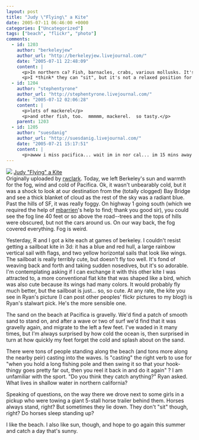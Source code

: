 ```yaml
---
layout: post
title: "Judy \"Flying\" a Kite"
date: 2005-07-11 06:46:00 +0000
categories: ["Uncategorized"]
tags: ["beach", "flickr", "photo"]
comments:
  - id: 1203
    author: "berkeleyjew"
    author_url: "http://berkeleyjew.livejournal.com/"
    date: "2005-07-11 22:48:09"
    content: |
      <p>In northern ca? Fish, barnacles, crabs, various mollusks. It's the other three that initially attract the fish, so they do occasionally catch things casting off of a pier, I think. I wish I knew which kinds of fish offhand. In fact, judging by the size of the hooks I've seen used, they can catch some reasonably large fish.</p>
      <p>I *think* they can "sit", but it's not a relaxed position for them. </p>
  - id: 1204
    author: "stephentyrone"
    author_url: "http://stephentyrone.livejournal.com/"
    date: "2005-07-12 02:06:28"
    content: |
      <p>lots of mackerel</p>
      <p>and other fish, too.  mmmmm, mackerel.  so tasty.</p>
    parent: 1203
  - id: 1205
    author: "suesdanig"
    author_url: "http://suesdanig.livejournal.com/"
    date: "2005-07-21 15:17:51"
    content: |
      <p>awww i miss pacifica... wait im in nor cal... im 15 mins away from it right now... totally forgot. </p>
---
```


![](http://photos22.flickr.com/25098557_72977736fb_m.jpg) 
   [Judy "Flying" a Kite](http://www.flickr.com/photos/rwclark/25098557/)  
  Originally uploaded by [rwclark](http://www.flickr.com/people/rwclark/). Today, we left Berkeley's sun and warmth for the fog, wind and cold of Pacifica. Ok, it wasn't unbearably cold, but it was a shock to look at our destination from the (totally clogged) Bay Bridge and see a thick blanket of cloud as the rest of the sky was a radiant blue. Past the hills of SF, it was really foggy. On highway 1 going south (which we required the help of [mbarrien](http://mbarrien.livejournal.com/)'s help to find; thank you good sir), you could see the fog line 40 feet or so above the road--trees and the tops of hills were obscured, but not the cars around us. On our way back, the fog covered everything. Fog is weird. 

Yesterday, R and I got a kite each at games of berkeley. I couldn't resist getting a sailboat kite in 3d: it has a blue and red hull, a large rainbow vertical sail with flags, and two yellow horizontal sails that look like wings. The sailboat is really terribly cute, but doesn't fly too well. It's fond of weaving back and forth and taking sudden nosedives, but it's so adorable. I'm contemplating asking if I can exchange it with this other kite I was attracted to, a more conventional flat kite that was shaped like a bird, which was also cute because its wings had many colors. It would probably fly much better, but the sailboat is just... so, so cute. At any rate, the kite you see in Ryan's picture (I can post other peoples' flickr pictures to my blog!) is Ryan's stalwart pick. He's the more sensible one.

The sand on the beach at Pacifica is gravelly. We'd find a patch of smooth sand to stand on, and after a wave or two of surf we'd find that it was gravelly again, and migrate to the left a few feet. I've waded in it many times, but I'm always surprised by how cold the ocean is, then surprised in turn at how quickly my feet forget the cold and splash about on the sand.

There were tons of people standing along the beach (and tons more along the nearby peir) casting into the waves. Is "casting" the right verb to use for "when you hold a long fishing pole and then swing it so that your hook-thingy goes pretty far out, then you reel it back in and do it again" ? I am unfamiliar with the sport. "Do you think they catch anything?" Ryan asked. What lives in shallow water in northern california?

Speaking of questions, on the way there we drove next to some girls in a pickup who were towing a giant 5-stall horse trailer behind them. Horses always stand, right? But sometimes they lie down. They don't "sit" though, right? Do horses sleep standing up?

I like the beach. I also like sun, though, and hope to go again this summer and catch a day that's sunny.